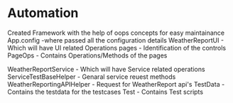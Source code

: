 # Automation
Created Framework with the help of oops concepts for easy maintainance
App.config -where passed all the configuration details
WeatherReportUI - Which will have UI related Operations
          pages - Identification of the controls
        PageOps - Contains Operations/Methods of the pages

WeatherReportService - Which will have Service related operations
        ServiceTestBaseHelper    - Genaral service reuest methods
        WeatherReportingAPIHelper - Request for WeatherReport api's
TestData - Contains the testdata for the testcases 
Test - Contains Test scripts

